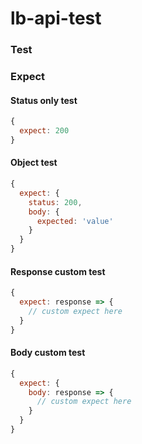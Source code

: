 # lb-api-test


### Test


### Expect

#### Status only test

```js
{
  expect: 200
}
```

#### Object test

```js
{
  expect: {
    status: 200,
    body: {
      expected: 'value'
    }     
  }
}
```

#### Response custom test

```js
{
  expect: response => {
    // custom expect here
  }
}
```

#### Body custom test

```js
{
  expect: {
    body: response => {
      // custom expect here
    }     
  }
}
```
